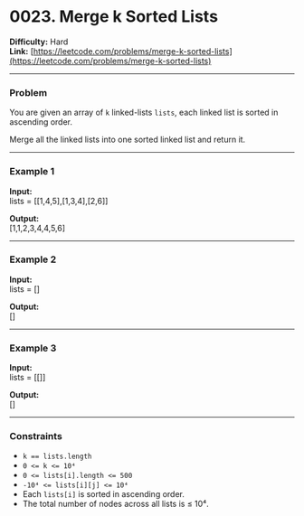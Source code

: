 # 0023. Merge k Sorted Lists

**Difficulty:** Hard  
**Link:** [https://leetcode.com/problems/merge-k-sorted-lists](https://leetcode.com/problems/merge-k-sorted-lists)

---

### Problem

You are given an array of `k` linked-lists `lists`, each linked list is sorted in ascending order.

Merge all the linked lists into one sorted linked list and return it.

---

### Example 1

**Input:**  
lists = [[1,4,5],[1,3,4],[2,6]]

**Output:**  
[1,1,2,3,4,4,5,6]

---

### Example 2

**Input:**  
lists = []

**Output:**  
[]

---

### Example 3

**Input:**  
lists = [[]]

**Output:**  
[]

---

### Constraints

- `k == lists.length`  
- `0 <= k <= 10⁴`  
- `0 <= lists[i].length <= 500`  
- `-10⁴ <= lists[i][j] <= 10⁴`  
- Each `lists[i]` is sorted in ascending order.  
- The total number of nodes across all lists is ≤ 10⁴.

